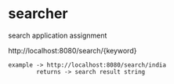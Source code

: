 # searcher
search application assignment

http://localhost:8080/search/{keyword}

	example -> http://localhost:8080/search/india
			returns -> search result string
